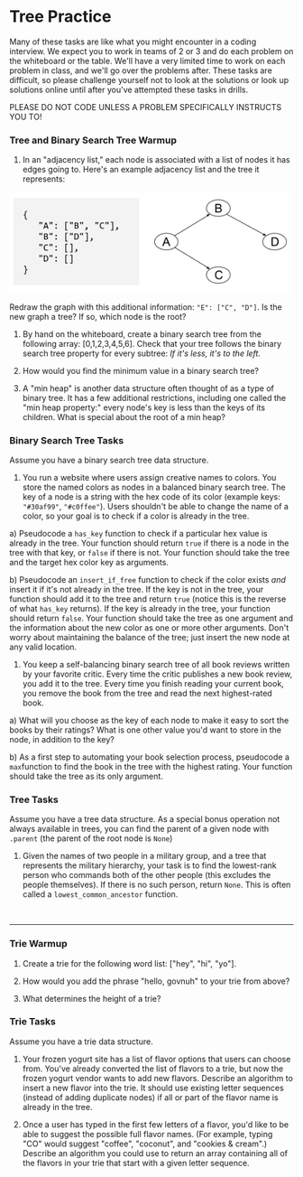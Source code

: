 # Tree Practice

Many of these tasks are like what you might encounter in a coding interview. We expect you to work in teams of 2 or 3 and do each problem on the whiteboard or the table.  We'll have a very limited time to work on each problem in class, and we'll go over the problems after.  These tasks are difficult, so please challenge yourself not to look at the solutions or look up solutions online until after you've attempted these tasks in drills.

PLEASE DO NOT CODE UNLESS A PROBLEM SPECIFICALLY INSTRUCTS YOU TO!

### Tree and Binary Search Tree Warmup


1. In an "adjacency list," each node is associated with a list of nodes it has edges going to. Here's an example adjacency list and the tree it represents:

  <img src="../images/adjacency-list.png" width="500px">

  Redraw the graph with this additional information:  `"E": ["C", "D"]`. Is the new graph a tree? If so, which node is the root?

1. By hand on the whiteboard, create a binary search tree from the following array: [0,1,2,3,4,5,6]. Check that your tree follows the binary search tree property for every subtree: *If it's less, it's to the left.*

1. How would you find the minimum value in a binary search tree?

1. A "min heap" is another data structure often thought of as a type of binary tree. It has a few additional restrictions, including one called the "min heap property:" every node's key is less than the keys of its children. What is special about the root of a min heap?  

### Binary Search Tree Tasks

Assume you have a binary search tree data structure.

1. You run a website where users assign creative names to colors. You store the named colors as nodes in a balanced binary search tree. The key of a node is a string with the hex code of its color (example keys:  `"#30af99"`, `"#c0ffee"`). Users shouldn't be able to change the name of a color, so your goal is to check if a color is already in the tree.  

  a) Pseudocode a `has_key` function to check if a particular hex value is already in the tree.  Your function should return `true` if there is a node in the tree with that key, or `false` if there is not. Your function should take the tree and the target hex color key as arguments.

  b) Pseudocode an `insert_if_free` function to check if the color exists *and* insert it if it's not already in the tree. If the key is not in the tree, your function should add it to the tree and return `true` (notice this is the reverse of what `has_key` returns).  If the key is already in the tree, your function should return `false`. Your function should take the tree as one argument and the information about the new color as one or more other arguments.  Don't worry about maintaining the balance of the tree; just insert the new node at any valid location.

1. You keep a self-balancing binary search tree of all book reviews written by your favorite critic. Every time the critic publishes a new book review, you add it to the tree. Every time you finish reading your current book, you remove the book from the tree and read the next highest-rated book.

 a) What will you choose as the key of each node to make it easy to sort the books by their ratings? What is one other value you'd want to store in the node, in addition to the key?

 b) As a first step to automating your book selection process, pseudocode a `max`function to find the book in the tree with the highest rating. Your function should take the tree as its only argument.
 
 
### Tree Tasks


Assume you have a tree data structure. As a special bonus operation not always available in trees, you can find the parent of a given node with `.parent` (the parent of the root node is `None`)

1. Given the names of two people in a military group, and a tree that represents the military hierarchy, your task is to find the lowest-rank person who commands both of the other people (this excludes the people themselves). If there is no such person, return `None`.  This is often called a  `lowest_common_ancestor` function.


<br>
<hr>

### Trie Warmup

1. Create a trie for the following word list: ["hey", "hi", "yo"].

1. How would you add the phrase "hello, govnuh" to your trie from above?

1. What determines the height of a trie?  


### Trie Tasks


Assume you have a trie data structure.

1. Your frozen yogurt site has a list of flavor options that users can choose from. You've already converted the list of flavors to a trie, but now the frozen yogurt vendor wants to add new flavors. Describe an algorithm to insert a new flavor into the trie. It should use existing letter sequences (instead of adding duplicate nodes) if all or part of the flavor name is already in the tree.

1. Once a user has typed in the first few letters of a flavor, you'd like to be able to suggest the possible full flavor names. (For example, typing "CO" would suggest "coffee", "coconut", and "cookies & cream".) Describe an algorithm you could use to return an array containing all of the flavors in your trie that start with a given letter sequence.

